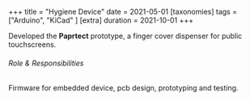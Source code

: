 +++
title = "Hygiene Device"
date = 2021-05-01
[taxonomies]
tags = ["Arduino", "KiCad" ]
[extra]
duration = 2021-10-01
+++

Developed the **Paprtect** prototype, a finger cover dispenser for public touchscreens.

###### Role & Responsibilities

Firmware for embedded device, pcb design, prototyping and testing.